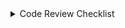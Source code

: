 <details>
 <summary>Code Review Checklist</summary>

Reviewers follows [these guidelines](https://dr-dropin.atlassian.net/wiki/spaces/DD/pages/42369027/Dr.Dropin+Code+Review+Guidelines) when reviewing pull requests.

The following checklist is strictly targeted towards the committed code. 

Should you find non-PR related code that could be improved, request a new PR for this.

## Documentation
- [ ] The Jira ticket name is prepended to the name of the pull request
- [ ] Related documentation, configuration and readme files has been updated
 
## Error Handling and Logging
- [ ] Has proper logging and debugging

## Security and Data Privacy
- [ ] User input is validated, sanitized and escaped to prevent security attacks such as cross-site scripting, SQL injection
- [ ] The data retrieved from external APIs and libraries is validated accordingly

## Testing and Testability
- [ ] The code contains sufficient testing
 
</details>

